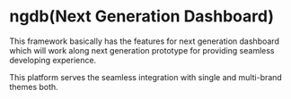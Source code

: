 # ngdb(Next Generation Dashboard)

This framework basically has the features for next generation dashboard which will work along next generation prototype
for providing seamless developing experience.

This platform serves the seamless integration with single and multi-brand themes both.
